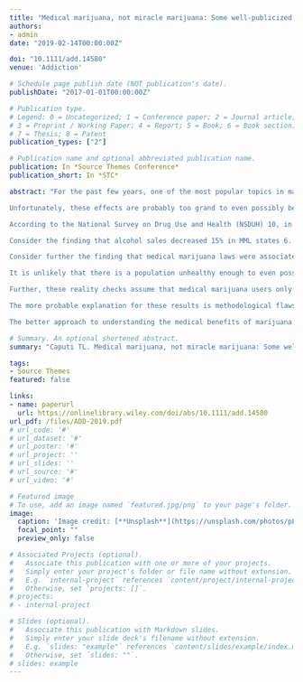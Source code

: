 ```yaml
---
title: "Medical marijuana, not miracle marijuana: Some well-publicized studies about medical marijuana don’t pass a reality check"
authors:
- admin
date: "2019-02-14T00:00:00Z"

doi: "10.1111/add.14580"
venue: 'Addiction'

# Schedule page publish date (NOT publication's date).
publishDate: "2017-01-01T00:00:00Z"

# Publication type.
# Legend: 0 = Uncategorized; 1 = Conference paper; 2 = Journal article;
# 3 = Preprint / Working Paper; 4 = Report; 5 = Book; 6 = Book section;
# 7 = Thesis; 8 = Patent
publication_types: ["2"]

# Publication name and optional abbreviated publication name.
publication: In *Source Themes Conference*
publication_short: In *STC*

abstract: "For the past few years, one of the most popular topics in major journals and media outlets has been how medical marijuana use improves health outcomes 1. Studies have found that medical marijuana laws (MMLs) are responsible for a 25% decrease in opioid overdose rates 2, a 2.1% reduction in the probability of obesity 3, a 10–20% reduction in Medicaid and Medicare prescriptions 4, 5 and a 15% reduction in alcohol sales 6. In major news outlets, the study authors and reporters conclude that these findings are evidence of the healthful effects of medical marijuana use 7-9.

Unfortunately, these effects are probably too grand to even possibly be ascribed to medical marijuana use. Simply put, medical marijuana use is probably not prevalent enough to account for any one of these effects, let alone all of them.

According to the National Survey on Drug Use and Health (NSDUH) 10, in 2013–2015 the prevalence of medical marijuana users (i.e. any marijuana use recommended by a health professional) in MML states was approximately 2.5% [95% confidence interval (CI) = 2.3–2.8%]. A population this small could not reasonably move health metrics as dramatically as these past studies suggest.

Consider the finding that alcohol sales decreased 15% in MML states 6. Annual US alcohol sales are approximately $210 billion, so a 15% reduction would represent ~$32 billion. To account for this change, medical marijuana users would have to be giving up, on average, $4800 of alcohol every year. Assuming a linear relationship between alcohol sales and volume consumed, that translates to 3000 fewer drinks per user, per year (eight to nine drinks per user, per day).

Consider further the finding that medical marijuana laws were associated with a reduction of an average of 0.162 body mass index (BMI) points 3. If that drop is the effect of medical marijuana use, each user would have to lose, on average, 6.5 BMI points. For reference, for a 5′10″ 150‐pound male to lose 6.5 BMI points, he would have to lose 45 pounds. If, as the paper concluded, medical marijuana use caused the population probability of obesity in MML states to decrease by 2.1% and obesity‐related health costs to decrease $86.5/person, then users’ likelihood of obesity must have declined 84% and their obesity‐related medical costs by $3,400 per year.

It is unlikely that there is a population unhealthy enough to even possibly have these kinds of health improvements, let alone a single treatment that could cause them. Further, medical marijuana users are not particularly unhealthy. According to the NSDUH, about 40% of medical marijuana users are under 50, and more than half self‐report to be in good overall health. The average weight of medical marijuana users is 177.0 pounds (compared to 175.2 lbs for non‐users) and the average BMI is 26.3 (26.8 for non‐users).

Further, these reality checks assume that medical marijuana users only gained access to marijuana through MMLs. That assumption seems overly conservative; the proportion of people in MML states who only use marijuana medically is 1.7%, so many medical marijuana users also use recreational marijuana. That some medical marijuana users exist in non‐MML states (0.5%) indicates many had access to medical marijuana before MML were implemented.

The more probable explanation for these results is methodological flaws, such as the ecological fallacy 10-13—a nuanced error in which authors mistake correlations on the population‐level for effects on the individual level. For example, the ecological fallacy explains why areas with more smoking can have lower cancer rates 14. The ecological fallacy is present in every one of the aforementioned studies, but ecological fallacy criticisms are often brushed aside in pursuit of an enticing headline.

The better approach to understanding the medical benefits of marijuana is to use studies that follow individuals instead of states 1. Until then, researchers should not let the medical marijuana narrative overtake the science—these headline findings crumble under even the most basic reality checks. Unless we are ready to believe that medical marijuana is a miracle, it is time to return to the drawing board."

# Summary. An optional shortened abstract.
summary: "Caputi TL. Medical marijuana, not miracle marijuana: Some well-publicized studies about medical marijuana don’t pass a reality check. Addiction. 2019 June; 114(6):1128-1129. doi:10.1111/add.14580"

tags:
- Source Themes
featured: false

links:
- name: paperurl
  url: https://onlinelibrary.wiley.com/doi/abs/10.1111/add.14580
url_pdf: /files/ADD-2019.pdf
# url_code: '#'
# url_dataset: '#'
# url_poster: '#'
# url_project: ''
# url_slides: ''
# url_source: '#'
# url_video: '#'

# Featured image
# To use, add an image named `featured.jpg/png` to your page's folder. 
image:
  caption: 'Image credit: [**Unsplash**](https://unsplash.com/photos/pLCdAaMFLTE)'
  focal_point: ""
  preview_only: false

# Associated Projects (optional).
#   Associate this publication with one or more of your projects.
#   Simply enter your project's folder or file name without extension.
#   E.g. `internal-project` references `content/project/internal-project/index.md`.
#   Otherwise, set `projects: []`.
# projects:
# - internal-project

# Slides (optional).
#   Associate this publication with Markdown slides.
#   Simply enter your slide deck's filename without extension.
#   E.g. `slides: "example"` references `content/slides/example/index.md`.
#   Otherwise, set `slides: ""`.
# slides: example
---
```

